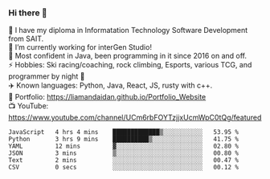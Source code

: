 ### Hi there 👋  
🏫 I have my diploma in Informatation Technology Software Development from SAIT.  
🔭 I’m currently working for interGen Studio!  
💬 Most confident in Java, been programming in it since 2016 on and off.    
⚡ Hobbies: Ski racing/coaching, rock climbing, Esports, various TCG, and programmer by night 🦉    
✈️ Known languages: Python, Java, React, JS, rusty with c++.     
🥇 Portfolio: https://liamandaidan.github.io/Portfolio_Website  
📺 YouTube: https://www.youtube.com/channel/UCm6rbFOYTzjjxUcmWpC0tQg/featured

<!--START_SECTION:waka-->

```text
JavaScript   4 hrs 4 mins    █████████████▒░░░░░░░░░░░   53.95 %
Python       3 hrs 9 mins    ██████████▒░░░░░░░░░░░░░░   41.75 %
YAML         12 mins         ▓░░░░░░░░░░░░░░░░░░░░░░░░   02.80 %
JSON         3 mins          ▒░░░░░░░░░░░░░░░░░░░░░░░░   00.80 %
Text         2 mins          ░░░░░░░░░░░░░░░░░░░░░░░░░   00.47 %
CSV          0 secs          ░░░░░░░░░░░░░░░░░░░░░░░░░   00.12 %
```

<!--END_SECTION:waka-->

